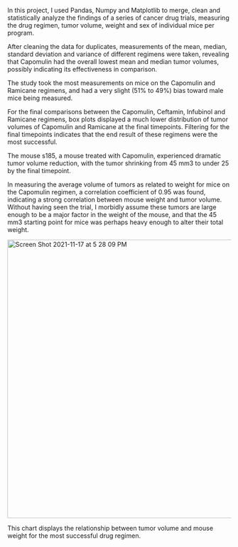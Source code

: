In this project, I used Pandas, Numpy and Matplotlib to merge, clean and statistically analyze the findings of a series of cancer drug trials, measuring the drug regimen, tumor volume, weight and sex of individual mice per program. 

After cleaning the data for duplicates, measurements of the mean, median, standard deviation and variance of different regimens were taken, revealing that Capomulin had the overall lowest mean and median tumor volumes, possibly indicating its effectiveness in comparison. 

The study took the most measurements on mice on the Capomulin and Ramicane regimens, and had a very slight (51% to 49%) bias toward male mice being measured. 

For the final comparisons between the Capomulin, Ceftamin, Infubinol and Ramicane regimens, box plots displayed a much lower distribution of tumor volumes of Capomulin and Ramicane at the final timepoints. Filtering for the final timepoints indicates that the end result of these regimens were the most successful.

The mouse s185, a mouse treated with Capomulin, experienced dramatic tumor volume reduction, with the tumor shrinking from 45 mm3 to under 25 by the final timepoint. 

In measuring the average volume of tumors as related to weight for mice on the Capomulin regimen, a correlation coefficient of 0.95 was found, indicating a strong correlation between mouse weight and tumor volume. Without having seen the trial, I morbidly assume these tumors are large enough to be a major factor in the weight of the mouse, and that the 45 mm3 starting point for mice was perhaps heavy enough to alter their total weight. 

<img width="628" alt="Screen Shot 2021-11-17 at 5 28 09 PM" src="https://user-images.githubusercontent.com/79113826/142334369-da3cffca-1380-4f01-806a-346d522db8a5.png">

This chart displays the relationship between tumor volume and mouse weight for the most successful drug regimen. 
